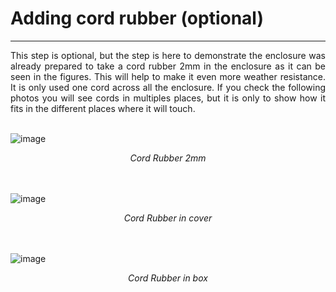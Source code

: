 # Adding cord rubber (optional)

---

<div style="text-align: justify">This step is optional, but the step is here to demonstrate the enclosure was already prepared to take a cord rubber 2mm in the enclosure as it can be seen in the figures. This will help to make it even more weather resistance. It is only used one cord across all the enclosure. If you check the following photos you will see cords in multiples places, but it is only to show how it fits in the different places where it will touch.</div>

<br />

![image](../img/20211102_165528.png)
<div style="font-style: italic; text-align: center;" markdown="1"> Cord Rubber 2mm</div>

<br />
<br />

![image](../img/20211102_165456.png)
<div style="font-style: italic; text-align: center;" markdown="1"> Cord Rubber in cover</div>

<br />
<br />

![image](../img/20211102_165624.png)
<div style="font-style: italic; text-align: center;" markdown="1"> Cord Rubber in box</div>
